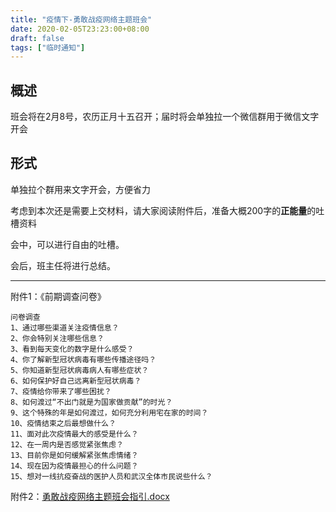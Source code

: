 ```yaml
---
title: "疫情下-勇敢战疫网络主题班会"
date: 2020-02-05T23:23:00+08:00
draft: false
tags: ["临时通知"]
---
```


## 概述

班会将在2月8号，农历正月十五召开；届时将会单独拉一个微信群用于微信文字开会

## 形式

单独拉个群用来文字开会，方便省力

考虑到本次还是需要上交材料，请大家阅读附件后，准备大概200字的**正能量**的吐槽资料

会中，可以进行自由的吐槽。

会后，班主任将进行总结。


---

附件1：《前期调查问卷》


```
问卷调查
1、通过哪些渠道关注疫情信息？
2、你会特别关注哪些信息？
3、看到每天变化的数字是什么感受？
4、你了解新型冠状病毒有哪些传播途径吗？
5、你知道新型冠状病毒病人有哪些症状？
6、如何保护好自己远离新型冠状病毒？
7、疫情给你带来了哪些困扰？
8、如何渡过“不出门就是为国家做贡献”的时光？
9、这个特殊的年是如何渡过，如何充分利用宅在家的时间？
10、疫情结束之后最想做什么？
11、面对此次疫情最大的感受是什么？
12、在一周内是否感觉紧张焦虑？
13、目前你是如何缓解紧张焦虑情绪？
14、现在因为疫情最担心的什么问题？
15、想对一线抗疫奋战的医护人员和武汉全体市民说些什么？
```

附件2：[勇敢战疫网络主题班会指引.docx](../../新冠/勇敢战疫网络主题班会指引.docx)